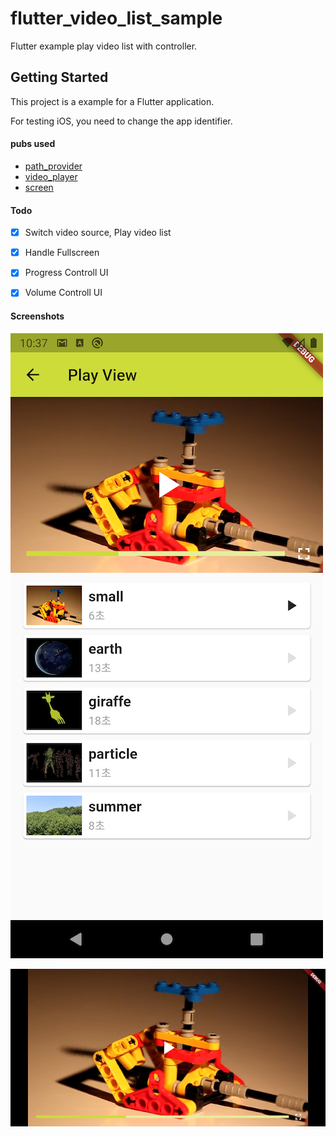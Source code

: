 # flutter_video_list_sample

Flutter example play video list with controller.

## Getting Started

This project is a example for a Flutter application.

For testing iOS, you need to change the app identifier.

#### pubs used

* [path_provider](https://pub.dev/packages/path_provider)
* [video_player](https://pub.dev/packages/video_player)
* [screen](https://pub.dev/packages/screen)

#### Todo

- [x] Switch video source, Play video list
- [x] Handle Fullscreen
- [x] Progress Controll UI
- [x] Volume Controll UI


#### Screenshots

![Play List Screenshot](/Screenshot_1.png)

![Fullscreen Screenshot](/Screenshot_2.png)